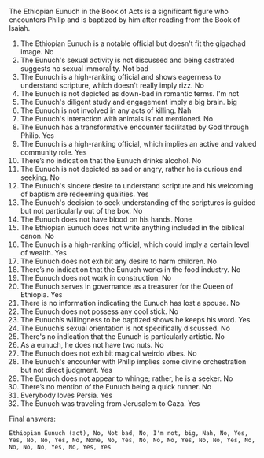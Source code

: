 The Ethiopian Eunuch in the Book of Acts is a significant figure who encounters Philip and is baptized by him after reading from the Book of Isaiah.

1. The Ethiopian Eunuch is a notable official but doesn't fit the gigachad image. No
2. The Eunuch's sexual activity is not discussed and being castrated suggests no sexual immorality. Not bad
3. The Eunuch is a high-ranking official and shows eagerness to understand scripture, which doesn't really imply rizz. No
4. The Eunuch is not depicted as down-bad in romantic terms. I'm not
5. The Eunuch's diligent study and engagement imply a big brain. big
6. The Eunuch is not involved in any acts of killing. Nah
7. The Eunuch's interaction with animals is not mentioned. No
8. The Eunuch has a transformative encounter facilitated by God through Philip. Yes
9. The Eunuch is a high-ranking official, which implies an active and valued community role. Yes
10. There’s no indication that the Eunuch drinks alcohol. No
11. The Eunuch is not depicted as sad or angry, rather he is curious and seeking. No
12. The Eunuch's sincere desire to understand scripture and his welcoming of baptism are redeeming qualities. Yes
13. The Eunuch's decision to seek understanding of the scriptures is guided but not particularly out of the box. No
14. The Eunuch does not have blood on his hands. None
15. The Ethiopian Eunuch does not write anything included in the biblical canon. No
16. The Eunuch is a high-ranking official, which could imply a certain level of wealth. Yes
17. The Eunuch does not exhibit any desire to harm children. No
18. There’s no indication that the Eunuch works in the food industry. No
19. The Eunuch does not work in construction. No
20. The Eunuch serves in governance as a treasurer for the Queen of Ethiopia. Yes
21. There is no information indicating the Eunuch has lost a spouse. No
22. The Eunuch does not possess any cool stick. No
23. The Eunuch’s willingness to be baptized shows he keeps his word. Yes
24. The Eunuch’s sexual orientation is not specifically discussed. No
25. There's no indication that the Eunuch is particularly artistic. No
26. As a eunuch, he does not have two nuts. No
27. The Eunuch does not exhibit magical weirdo vibes. No
28. The Eunuch's encounter with Philip implies some divine orchestration but not direct judgment. Yes
29. The Eunuch does not appear to whinge; rather, he is a seeker. No
30. There’s no mention of the Eunuch being a quick runner. No
31. Everybody loves Persia. Yes
32. The Eunuch was traveling from Jerusalem to Gaza. Yes

Final answers:

```Ethiopian Eunuch (act), No, Not bad, No, I'm not, big, Nah, No, Yes, Yes, No, No, Yes, No, None, No, Yes, No, No, No, Yes, No, No, Yes, No, No, No, No, Yes, No, Yes, Yes```